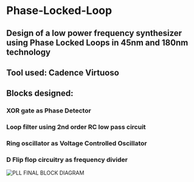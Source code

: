 # Phase-Locked-Loop

## Design of a low power frequency synthesizer using Phase Locked Loops in 45nm and 180nm technology

## Tool used: Cadence Virtuoso
## Blocks designed:
### XOR gate as Phase Detector 
### Loop filter using 2nd order RC low pass circuit
### Ring oscillator as Voltage Controlled Oscillator 
### D Flip flop circuitry as frequency divider 

![PLL FINAL BLOCK DIAGRAM](https://github.com/user-attachments/assets/25f87119-2446-4adb-96b5-9532ed10733c)
